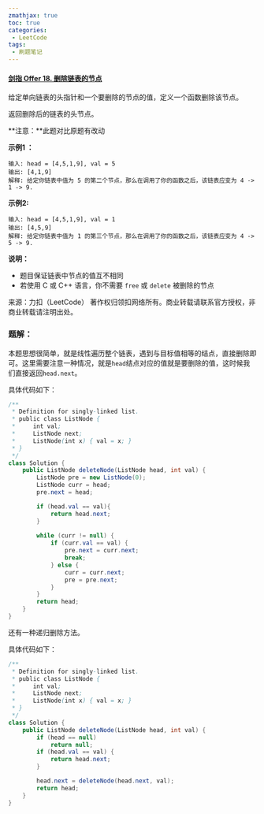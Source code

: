 ```yaml
---
zmathjax: true
toc: true
categories:
 - LeetCode
tags:
 - 刷题笔记
---
```


#### [剑指 Offer 18. 删除链表的节点](https://leetcode-cn.com/problems/shan-chu-lian-biao-de-jie-dian-lcof/)

给定单向链表的头指针和一个要删除的节点的值，定义一个函数删除该节点。

返回删除后的链表的头节点。

**注意：**此题对比原题有改动

<!--more-->

**示例1 ：**

```
输入: head = [4,5,1,9], val = 5
输出: [4,1,9]
解释: 给定你链表中值为 5 的第二个节点，那么在调用了你的函数之后，该链表应变为 4 -> 1 -> 9.
```

**示例2:**

```
输入: head = [4,5,1,9], val = 1
输出: [4,5,9]
解释: 给定你链表中值为 1 的第三个节点，那么在调用了你的函数之后，该链表应变为 4 -> 5 -> 9.
```

**说明：**

- 题目保证链表中节点的值互不相同
- 若使用 C 或 C++ 语言，你不需要 `free` 或 `delete` 被删除的节点

来源：力扣（LeetCode）
著作权归领扣网络所有。商业转载请联系官方授权，非商业转载请注明出处。

### 题解：

本题思想很简单，就是线性遍历整个链表，遇到与目标值相等的结点，直接删除即可。这里需要注意一种情况，就是`head`结点对应的值就是要删除的值，这时候我们直接返回`head.next`。

具体代码如下：

```java
/**
 * Definition for singly-linked list.
 * public class ListNode {
 *     int val;
 *     ListNode next;
 *     ListNode(int x) { val = x; }
 * }
 */
class Solution {
    public ListNode deleteNode(ListNode head, int val) {
        ListNode pre = new ListNode(0);
        ListNode curr = head;
        pre.next = head;

        if (head.val == val){
            return head.next;
        }
        
        while (curr != null) {
            if (curr.val == val) {
                pre.next = curr.next;
                break;
            } else {
                curr = curr.next;
                pre = pre.next;
            }
        }
        return head;
    }
}
```

还有一种递归删除方法。

具体代码如下：

```java
/**
 * Definition for singly-linked list.
 * public class ListNode {
 *     int val;
 *     ListNode next;
 *     ListNode(int x) { val = x; }
 * }
 */
class Solution {
    public ListNode deleteNode(ListNode head, int val) {
        if (head == null)
            return null;
        if (head.val == val) {
            return head.next;
        }

        head.next = deleteNode(head.next, val);
        return head;
    }
}
```

